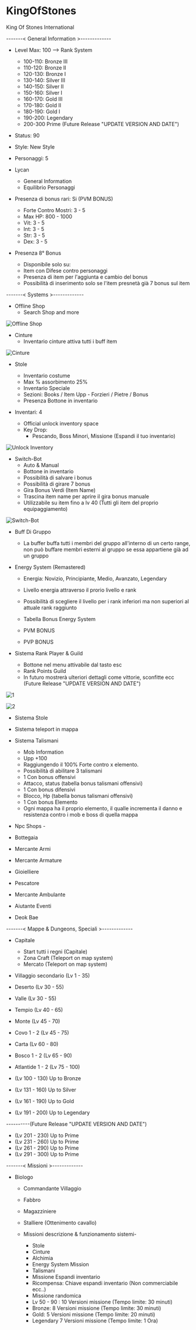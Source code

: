 # KingOfStones



King Of Stones International

-------< General Information >------------- 
  - Level Max: 100 
    --> Rank System 
    - 100-110:	Bronze	III
    - 110-120:	Bronze	II
    - 120-130:	Bronze	I
    - 130-140:	Silver	III
    - 140-150:	Silver	II
    - 150-160:	Silver	I
    - 160-170:	Gold	III	
    - 170-180: 	Gold	II
    - 180-190:	Gold	I
    - 190-200: 	Legendary
    - 200-300	Prime (Future Release "UPDATE VERSION AND DATE")

  - Status: 90
  - Style: New Style
  - Personaggi: 5 
  - Lycan
    - General Information
    - Equilibrio Personaggi


  - Presenza di bonus rari: Si (PVM BONUS)
    - Forte Contro Mostri: 3 - 5
    - Max HP: 800 - 1000
    - Vit: 3 - 5
    - Int: 3 - 5 
    - Str: 3 - 5 
    - Dex: 3 - 5 


  - Presenza 8° Bonus
    - Disponibile solo su:
    - Item con Difese contro personaggi
    - Presenza di item per l'aggiunta e cambio del bonus
    - Possibilità di inserimento solo se l'item presnetà già 7 bonus sul item

-------< Systems >------------- 

  - Offline Shop
    - Search Shop and more

![Offline Shop](https://www.mmotutkunlari.com/eklentiler/images-jpeg.4785/)

  - Cinture 
    - Inventario cinture attiva tutti i buff item


![Cinture](https://i.ibb.co/k3jb82p/ddd.png/)

  - Stole
    - Inventario costume
    - Max % assorbimento 25%
    - Inventario Speciale
    - Sezioni: Books / Item Upp - Forzieri / Pietre / Bonus
    - Presenza Bottone in inventario 

  - Inventari: 4 
    - Official unlock inventory space
    - Key Drop:
      - Pescando, Boss Minori, Missione (Espandi il tuo inventario)


![Unlock Inventory](https://i.ibb.co/Jp2DJdh/vvv.png/)

  - Switch-Bot
    - Auto & Manual
    - Bottone in inventario
    - Possibilità di salvare i bonus
    - Possibilità di girare 7 bonus
    - Gira Bonus Verdi (Item Name)
    - Trascina item name per aprire il gira bonus manuale
    - Utilizzabile su item fino a lv 40 (Tutti gli item del proprio equipaggiamento)	

![Switch-Bot](https://i.postimg.cc/JzfgQM1n/Screenshot-1.png/)

  - Buff Di Gruppo
    - La buffer buffa tutti i membri del gruppo all'interno di un certo range, non può buffare membri esterni al gruppo se essa appartiene già ad un gruppo 

  - Energy System (Remastered)
    - Energia: Novizio, Principiante, Medio, Avanzato, Legendary
    - Livello energia attraverso il prorio livello e rank
    - Possibilità di scegliere il livello per i rank inferiori ma non superiori al attuale rank raggiunto
    - Tabella Bonus Energy System
    - PVM BONUS

    - PVP BONUS



  - Sistema Rank Player & Guild
  	- Bottone nel menu attivabile dal tasto esc
  	- Rank Points Guild
  	 - In futuro mostrerà ulteriori dettagli come vittorie, sconfitte ecc (Future Release "UPDATE VERSION AND DATE")

![1](https://i.ibb.co/P9rhZtj/053833-Sans-titre-12.png/)

![2](https://github.com/blackdragonx61/Metin2-Rank-System/raw/master/system.gif/)
  - Sistema Stole 
  - Sistema teleport in mappa
  - Sistema Talismani
    - Mob Information
    - Upp +100
    - Raggiungendo il 100% Forte contro x elemento.
    - Possibilità di abilitare 3 talismani
    - 1 Con bonus offensivi
    - Attacco, status (tabella bonus talismani offensivi)
    - 1 Con bonus difensivi
    - Blocco, Hp (tabella bonus talismani offensivi)	
    - 1 Con bonus Elemento
    - Ogni mappa ha il proprio elemento, il qualle incrementa il danno e resistenza contro i mob e boss di quella mappa					

  - Npc Shops - 
   - Bottegaia
   - Mercante Armi
   - Mercante Armature
   - Gioielliere
   - Pescatore
   - Mercante Ambulante
   - Aiutante Eventi
   - Deok Bae


-------< Mappe & Dungeons, Speciali >------------- 

  - Capitale 
    - Start tutti i regni (Capitale)
    - Zona Craft (Teleport on map system)
    - Mercato (Teleport on map system)

  - Villaggio secondario	(Lv 1 - 35)				
  - Deserto 			(Lv 30 - 55)
  - Valle				(Lv 30 - 55)
  - Tempio			(Lv 40 - 65)	
  - Monte 			(Lv 45 - 70)
  - Covo 1 - 2		(Lv 45 - 75)
  - Carta				(Lv 60 - 80)
  - Bosco 1 - 2 		(Lv 65 - 90)
  - Atlantide 1 - 2 	(Lv 75 - 100)
  - (Lv 100 - 130) Up to Bronze 
  - (Lv 131 - 160) Up to Silver 
  - (Lv 161 - 190) Up to Gold 
  - (Lv 191 - 200) Up to Legendary 

----------(Future Release "UPDATE VERSION AND DATE")	
  - (Lv 201 - 230)  Up to Prime  
  - (Lv 231 - 260)  Up to Prime
  - (Lv 261 - 290)  Up to Prime	
  - (Lv 291 - 300)  Up to Prime		
 							
-------< Missioni >------------- 		


- Biologo
  - Commandante Villaggio
  - Fabbro
  - Magazziniere

  - Stalliere (Ottenimento cavallo)

  - Missioni descrizione & funzionamento sistemi-
    - Stole
    - Cinture
    - Alchimia
    - Energy System Mission
    - Talismani
    - Missione Espandi inventario
    - Ricompensa: Chiave espandi inventario (Non commerciabile ecc..)
    - Missione randomica 
    - Lv 50 - 90 : 	10 Versioni missione (Tempo limite: 30 minuti)
    - Bronze: 	8 Versioni missione (Tempo limite: 30 minuti)
    - Gold: 	5 Versioni missione (Tempo limite: 20 minuti) 
    - Legendary 7 Versioni missione (Tempo limite: 1 Ora) 
					
					
					
					
					







































